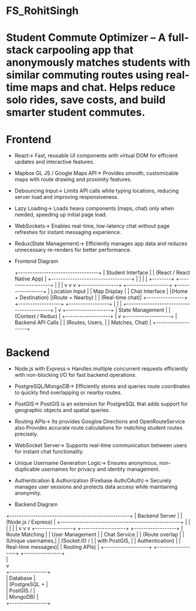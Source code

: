 # FS_RohitSingh
# Student Commute Optimizer – A full-stack carpooling app that anonymously matches students with similar commuting routes using real-time maps and chat. Helps reduce solo rides, save costs, and build smarter student commutes.

# Frontend 
- React-> Fast, reusable UI components with virtual DOM for efficient updates and interactive features.

- Mapbox GL JS / Google Maps API-> Provides smooth, customizable maps with route drawing and proximity features.

- Debouncing Input-> Limits API calls while typing locations, reducing server load and improving responsiveness.

- Lazy Loading-> Loads heavy components (maps, chat) only when needed, speeding up initial page load.
  
- WebSockets-> Enables real-time, low-latency chat without page refreshes for instant messaging experience.
  
- Redux(State Management)-> Efficiently manages app data and reduces unnecessary re-renders for better performance.


- Frontend Diagram

  +----------------------------------+
  |          Student Interface        |
  |  (React / React Native App)       |
  +----------------------------------+
            |            |
            |            |
   +--------+            +-------------------+
   |                                 |        |
   v                                 v        v
+----------------+       +------------------+ +-----------------+
| Location Input |       | Map Display      | | Chat Interface  |
|(Home + Destination)    |(Route + Nearby)  | | (Real-time chat)|
+----------------+       +------------------+ +-----------------+
            |                    |                     |
            +------------------------------------------+
                               |
                               v
                      +-------------------+
                      | State Management   |
                      | (Context / Redux)  |
                      +-------------------+
                               |
                               v
                      +-------------------+
                      | Backend API Calls  |
                      | (Routes, Users,    |
                      | Matches, Chat)     |
                      +-------------------+


# Backend 
- Node.js with Express-> Handles multiple concurrent requests efficiently with non-blocking I/O for fast backend operations.
  
- PostgreSQL/MongoDB-> Efficiently stores and queries route coordinates to quickly find overlapping or nearby routes.
  
- PostGIS-> PostGIS is an extension for PostgreSQL that adds support for geographic objects and spatial queries.
  
- Routing APIs-> Its provides Googloe Directions and OpenRouteService also Provides accurate route calculations for matching student routes precisely.

- WebSocket Server-> Supports real-time communication between users for instant chat functionality.

- Unique Username Generation Logic-> Ensures anonymous, non-duplicable usernames for privacy and identity management.

- Authentication & Authorization (Firebase Auth/OAuth)-> Securely manages user sessions and protects data access while maintaining anonymity.

- Backend Diagram 

+---------------------------------------------------+
|                   Backend Server                   |
|                (Node.js / Express)                 |
+---------------------------------------------------+
            |                  |                  |
            |                  |                  |
            v                  v                  v
+----------------+   +-------------------+  +------------------+
| Route Matching |   | User Management   |  | Chat Service      |
| (Route overlap |   | (Unique usernames,|  | (Socket.IO /      |
|  with PostGIS, |   | Authentication)   |  | Real-time messages)|
|  Routing APIs) |   +-------------------+  +------------------+
+----------------+  
            |                  
            v                  
+----------------+  
|  Database      |  
| (PostgreSQL +  |  
| PostGIS /      |  
| MongoDB)       |  
+----------------+  
